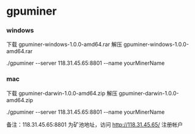 # gpuminer

### windows

下载 gpuminer-windows-1.0.0-amd64.rar
解压 gpuminer-windows-1.0.0-amd64.rar

./gpuminer --server 118.31.45.65:8801 --name yourMinerName

### mac
下载 gpuminer-darwin-1.0.0-amd64.zip
解压 gpuminer-darwin-1.0.0-amd64.zip

./gpuminer --server 118.31.45.65:8801 --name yourMinerName

备注：118.31.45.65:8801 为矿池地址，访问 http://118.31.45.65/ 注册帐户
